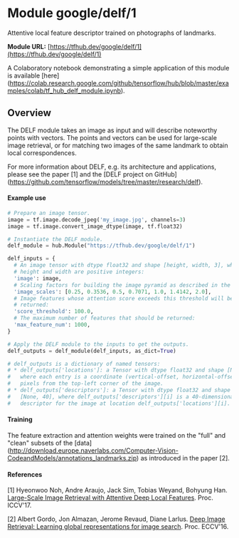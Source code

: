 # Module google/delf/1
Attentive local feature descriptor trained on photographs of landmarks.

**Module URL:** [https://tfhub.dev/google/delf/1](https://tfhub.dev/google/delf/1)

A Colaboratory notebook demonstrating a simple application of this module is
available [here]
(https://colab.research.google.com/github/tensorflow/hub/blob/master/examples/colab/tf_hub_delf_module.ipynb).

## Overview

The DELF module takes an image as input and will describe noteworthy points
with vectors. The points and vectors can be used for large-scale image
retrieval, or for matching two images of the same landmark to obtain local
correspondences.

For more information about DELF, e.g. its architecture and applications, please
see the paper [1] and the [DELF project on GitHub]
(https://github.com/tensorflow/models/tree/master/research/delf).

#### Example use
```python
# Prepare an image tensor.
image = tf.image.decode_jpeg('my_image.jpg', channels=3)
image = tf.image.convert_image_dtype(image, tf.float32)

# Instantiate the DELF module.
delf_module = hub.Module("https://tfhub.dev/google/delf/1")

delf_inputs = {
  # An image tensor with dtype float32 and shape [height, width, 3], where
  # height and width are positive integers:
  'image': image,
  # Scaling factors for building the image pyramid as described in the paper:
  'image_scales': [0.25, 0.3536, 0.5, 0.7071, 1.0, 1.4142, 2.0],
  # Image features whose attention score exceeds this threshold will be
  # returned:
  'score_threshold': 100.0,
  # The maximum number of features that should be returned:
  'max_feature_num': 1000,
}

# Apply the DELF module to the inputs to get the outputs.
delf_outputs = delf_module(delf_inputs, as_dict=True)

# delf_outputs is a dictionary of named tensors:
# * delf_outputs['locations']: a Tensor with dtype float32 and shape [None, 2],
#   where each entry is a coordinate (vertical-offset, horizontal-offset) in
#   pixels from the top-left corner of the image.
# * delf_outputs['descriptors']: a Tensor with dtype float32 and shape
#   [None, 40], where delf_outputs['descriptors'][i] is a 40-dimensional
#   descriptor for the image at location delf_outputs['locations'][i].
```

#### Training
The feature extraction and attention weights were trained on the "full" and
"clean" subsets of the [data]
(http://download.europe.naverlabs.com/Computer-Vision-CodeandModels/annotations_landmarks.zip)
as introduced in the paper [2].

#### References
[1] Hyeonwoo Noh, Andre Araujo, Jack Sim, Tobias Weyand, Bohyung Han.
[Large-Scale Image Retrieval with Attentive Deep Local Features](https://arxiv.org/abs/1612.06321).
Proc. ICCV'17.

[2] Albert Gordo, Jon Almazan, Jerome Revaud, Diane Larlus.
[Deep Image Retrieval: Learning global representations for image search](https://arxiv.org/abs/1604.01325).
Proc. ECCV'16.
